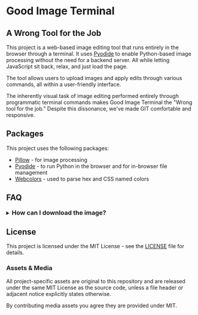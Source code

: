 <!-- README.md -->
<!-- The home page for the app's documentation -->

<!--
Your presentation should cover the following:
- [X] Describe what your project does? What features does the project have?
- [X] How do you install and run the project? Are there multiple ways to install and run the project?
- [X] Are there external dependencies a user should be aware of to run the project?
- [X] What are the main ways someone can interact with the project? Are there commands to be aware of?
- [X] Show it in action, how you use it, what the end result is, any really cool features
- [X] The connection to the theme ('wrong tool for the job')
- [X] Which approved library/framework was used and how it was used
- [X] Roughly what each team member contributed
-->

# Good Image Terminal

## A Wrong Tool for the Job

<!-- This project uses [Pyodide](https://pyodide.org) to run Python directly in the browser using WebAssembly (WASM).  
Almost no JavaScript is required — the frontend is written entirely in Python and HTML/CSS. -->

This project is a web-based image editing tool that runs entirely in the browser through a terminal. It uses [Pyodide](https://pyodide.org) to enable Python-based image processing without the need for a backend server. All while letting JavaScript sit back, relax, and just load the page.

The tool allows users to upload images and apply edits through various commands, all within a user-friendly interface.

The inherently visual task of image editing performed entirely through programmatic terminal commands makes Good Image Terminal the "Wrong tool for the job." Despite this dissonance, we've made GIT comfortable and responsive.

## Packages

This project uses the following packages:

- [Pillow](https://python-pillow.org/) - for image processing
- [Pyodide](https://pyodide.org) - to run Python in the browser and for in-browser file management
- [Webcolors](https://pypi.org/project/webcolors/) - used to parse hex and CSS named colors

## FAQ

<details>
    <summary><h3 style="display: inline;">How can I download the image?</h3></summary>
    <p>On Chrome / Firefox / Brave / Safari / Edge, you can right-click the image and select <strong>Save image as...</strong> to download it.</p>
    <p>On iOS, you can tap and hold the image to bring up the context menu, then select <strong>Add to Photos</strong> or <strong>Save Image</strong>.</p>
    <p>On Android, you can tap and hold the image, then select <strong>Download Image</strong> from the context menu.</p>
</details>

## License

This project is licensed under the MIT License - see the [LICENSE](https://github.com/Miras3210/codejam-laudatory-larkspurs/blob/main/LICENSE) file for details.

### Assets & Media

All project-specific assets are original to this repository and are released under the same MIT License as the source code, unless a file header or adjacent notice explicitly states otherwise.

By contributing media assets you agree they are provided under MIT.
